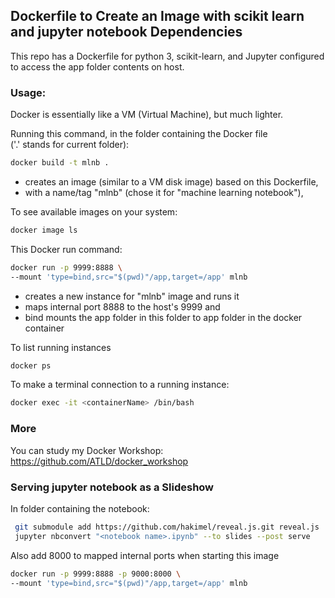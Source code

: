 ## Dockerfile to Create an Image with scikit learn and jupyter notebook Dependencies
This repo has a Dockerfile for python 3, scikit-learn, and Jupyter configured to access the app folder contents on host.   


### Usage:
Docker is essentially like a VM (Virtual Machine), but much lighter. 

Running this command, in the folder containing the Docker file   
('.' stands for current folder):
```bash
docker build -t mlnb .
```
- creates an image (similar to a VM disk image) based on this Dockerfile,
- with a name/tag "mlnb" (chose it for "machine learning notebook"),

To see available images on your system:
```bash
docker image ls
```

This Docker run command:
```bash
docker run -p 9999:8888 \
--mount 'type=bind,src="$(pwd)"/app,target=/app' mlnb
```
- creates a new instance for "mlnb" image and runs it
- maps internal port 8888 to the host's 9999 and 
- bind mounts the app folder in this folder to app folder in the docker container 

To list running instances
```bash
docker ps
```

To make a terminal connection to a running instance:
```bash
docker exec -it <containerName> /bin/bash
```

### More
You can study my Docker Workshop:
https://github.com/ATLD/docker_workshop

### Serving jupyter notebook as a Slideshow
In folder containing the notebook:
```bash
 git submodule add https://github.com/hakimel/reveal.js.git reveal.js
 jupyter nbconvert "<notebook name>.ipynb" --to slides --post serve
```

Also add 8000 to mapped internal ports when starting this image
```bash
docker run -p 9999:8888 -p 9000:8000 \
--mount 'type=bind,src="$(pwd)"/app,target=/app' mlnb
```
